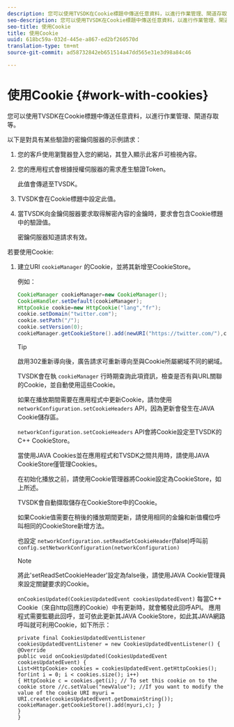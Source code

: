 ```yaml
---
description: 您可以使用TVSDK在Cookie標題中傳送任意資料，以進行作業管理、閘道存取等。
seo-description: 您可以使用TVSDK在Cookie標題中傳送任意資料，以進行作業管理、閘道存取等。
seo-title: 使用Cookie
title: 使用Cookie
uuid: 618bc59a-032d-445e-a867-ed2bf260570d
translation-type: tm+mt
source-git-commit: ad58732842eb651514a47dd565e31e3d98a84c46

---
```



# 使用Cookie {#work-with-cookies}

您可以使用TVSDK在Cookie標題中傳送任意資料，以進行作業管理、閘道存取等。

以下是對具有某些驗證的密鑰伺服器的示例請求：

1. 您的客戶使用瀏覽器登入您的網站，其登入顯示此客戶可檢視內容。
1. 您的應用程式會根據授權伺服器的需求產生驗證Token。

   此值會傳遞至TVSDK。
1. TVSDK會在Cookie標題中設定此值。
1. 當TVSDK向金鑰伺服器要求取得解密內容的金鑰時，要求會包含Cookie標題中的驗證值。

   密鑰伺服器知道請求有效。

若要使用Cookie:

1. 建立URI `cookieManager` 的Cookie，並將其新增至CookieStore。

   例如：

   ```java
   CookieManager cookieManager=new CookieManager(); 
   CookieHandler.setDefault(cookieManager);  
   HttpCookie cookie=new HttpCookie("lang","fr"); 
   cookie.setDomain("twitter.com");  
   cookie.setPath("/"); 
   cookie.setVersion(0); 
   cookieManager.getCookieStore().add(newURI("https://twitter.com/"),cookie);
   ```

   >[!TIP]
   >
   >啟用302重新導向後，廣告請求可重新導向至與Cookie所屬網域不同的網域。

   TVSDK會在執 `cookieManager` 行時期查詢此項資訊，檢查是否有與URL關聯的Cookie，並自動使用這些Cookie。

   如果在播放期間需要在應用程式中更新Cookie，請勿使用 `networkConfiguration.setCookieHeaders` API，因為更新會發生在JAVA Cookie儲存區。

   `networkConfiguration.setCookieHeaders` API會將Cookie設定至TVSDK的C++ CookieStore。

   當使用JAVA Cookies並在應用程式和TVSDK之間共用時，請使用JAVA CookieStore僅管理Cookies。

   在初始化播放之前，請使用Cookie管理器將Cookie設定為CookieStore，如上所述。

   TVSDK會自動擷取儲存在CookieStore中的Cookie。

   如果Cookie值需要在稍後的播放期間更新，請使用相同的金鑰和新值欄位呼叫相同的CookieStore新增方法。

   也設定
   `networkConfiguration.setReadSetCookieHeader`(false)呼叫前
   `config.setNetworkConfiguration(networkConfiguration)`

   >[!NOTE]
   將此&#39;setReadSetCookieHeader&#39;設定為false後，請使用JAVA Cookie管理員來設定關鍵要求的Cookie。
   >
   `onCookiesUpdated(CookiesUpdatedEvent cookiesUpdatedEvent)`
每當C++ Cookie（來自http回應的Cookie）中有更新時，就會觸發此回呼API。 應用程式需要監聽此回呼，並可依此更新其JAVA CookieStore，如此其JAVA網路呼叫就可利用Cookie，如下所示：

   ```
   private final CookiesUpdatedEventListener cookiesUpdatedEventListener = new CookiesUpdatedEventListener() {
   @Override
   public void onCookiesUpdated(CookiesUpdatedEvent cookiesUpdatedEvent) {
   List<HttpCookie> cookies = cookiesUpdatedEvent.getHttpCookies();
   for(int i = 0; i < cookies.size(); i++)
   { HttpCookie c = cookies.get(i); // To set this cookie on to the cookie store //c.setValue("newValue"); //If you want to modify the value of the cookie URI myuri = URI.create(cookiesUpdatedEvent.getDomainString()); cookieManager.getCookieStore().add(myuri,c); }
   }
   }
   ```
